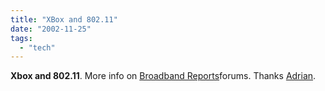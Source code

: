 ```yaml
---
title: "XBox and 802.11"
date: "2002-11-25"
tags: 
  - "tech"
---
```


**Xbox and 802.11**. More info on [Broadband Reports](http://www.broadbandreports.com/forum/remark,5085607~root=wlan~mode=flat)forums. Thanks [Adrian](http://www.smithstuff.net).
